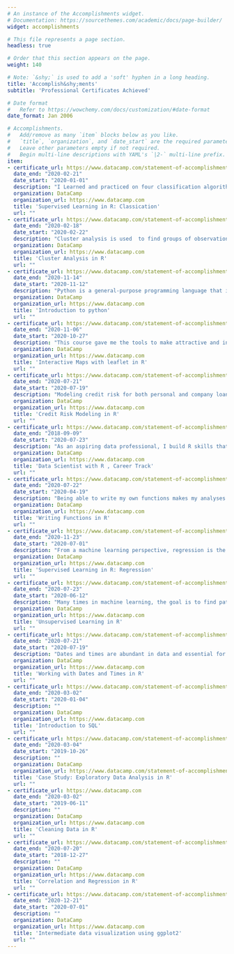 ```yaml
---
# An instance of the Accomplishments widget.
# Documentation: https://sourcethemes.com/academic/docs/page-builder/
widget: accomplishments

# This file represents a page section.
headless: true

# Order that this section appears on the page.
weight: 140

# Note: `&shy;` is used to add a 'soft' hyphen in a long heading.
title: 'Accomplish&shy;ments'
subtitle: 'Professional Certificates Achieved'

# Date format
#   Refer to https://wowchemy.com/docs/customization/#date-format
date_format: Jan 2006

# Accomplishments.
#   Add/remove as many `item` blocks below as you like.
#   `title`, `organization`, and `date_start` are the required parameters.
#   Leave other parameters empty if not required.
#   Begin multi-line descriptions with YAML's `|2-` multi-line prefix.
item:
- certificate_url: https://www.datacamp.com/statement-of-accomplishment/course/3adc7e3d57d6684f5d42b422136db4a127b74d71
  date_end: "2020-02-21"
  date_start: "2020-01-01"
  description: "I Learned and practiced on four classification algorithm and how they approach a task. **k-Nearest Neighbors (kNN)** literally learns by example, I applied it to *self-driving vehicle road sign recognition*. **Naive Bayes** uses principles from the field of stats to make predictions, I applied it in *suggestions of iphone like destinations*. **Logistic regression** involves fitting a curve to numeric data to make predictions about binary events, I applied in a *fundraising data*. **Classification trees** use flowchart-like structures to make decisions, I applied it in the *Lending Club data to simulate scenarios*."
  organization: DataCamp
  organization_url: https://www.datacamp.com
  title: 'Supervised Learning in R: Classication'
  url: ""
- certificate_url: https://www.datacamp.com/statement-of-accomplishment/course/5a89ed5d5fc6b51aa43e93fd096e8e5c88cf831b
  date_end: "2020-02-18"
  date_start: "2020-02-22"
  description: "Cluster analysis is used  to find groups of observations (clusters) that share similar characteristics. These similarities can inform all kinds of business decisions;  for example, in marketing, it is used to identify distinct groups of customers for which advertisements can be tailored. In this course, I learned about two commonly used clustering methods - **hierarchical clustering** and **k-means** clustering. I build a strong intuition for how they work and how to interpret their results. I developed this intuition by exploring three different data sets:* soccer player positions, wholesale customer spending data, and longitudinal occupational wage data.*"
  organization: DataCamp
  organization_url: https://www.datacamp.com
  title: 'Cluster Analysis in R'
  url: ""
- certificate_url: https://www.datacamp.com/statement-of-accomplishment/course/3abe7dae94f57fa336b3a0a13cff08f15a44cec6
  date_end: "2020-11-14"
  date_start: "2020-11-12"
  description: "Python is a general-purpose programming language that is becoming ever more popular for data science. Apart from me knowing R I strengthened my base in python by learning, data types; how to store, access, and manipulate data in list; functions and packages, and Numpy. **The syntax is the same as R and SQL**"
  organization: DataCamp
  organization_url: https://www.datacamp.com
  title: 'Introduction to python'
  url: ""
- certificate_url: https://www.datacamp.com/statement-of-accomplishment/course/d0fc8b0b4aee19a3a66db7fef814f6013b96c829
  date_end: "2020-11-06"
  date_start: "2020-10-27"
  description: "This course gave me the tools to make attractive and interactive web maps using spatial data and the tidyverse. I created maps using the **IPEDS dataset, which contains data on U.S. colleges and universities.** I mainly practiced on how to customize maps using labels, popups, and custom markers, and add layers to enhance interactivity. I am able to create and customize my own interactive web map to reveal patterns from data. "
  organization: DataCamp
  organization_url: https://www.datacamp.com
  title: 'Interactive Maps with leaflet in R'
  url: ""
- certificate_url: https://www.datacamp.com/statement-of-accomplishment/course/e8083ef2563c93f67303ebbb123856e81582d24b
  date_end: "2020-07-21"
  date_start: "2020-07-19"
  description: "Modeling credit risk for both personal and company loans is of major importance for financial institutions. The probability that a debtor will default is a key component in getting to a measure for credit risk. This course was very hands on with real life credit data where I modeled credit risk by using **logistic regression and decision trees** in R."
  organization: DataCamp
  organization_url: https://www.datacamp.com
  title: 'Credit Risk Modeling in R'
  url: ""
- certificate_url: https://www.datacamp.com/statement-of-accomplishment/track/ba44cdb0cb2a923e61087f142db74377b9ea1db6
  date_end: "2018-09-09"
  date_start: "2020-07-23"
  description: "As an aspiring data professional, I build R skills that I were necessary to succeed as a data scientist. I learned how to import, clean, manipulate, and visualize data. Through interactive exercises, I got hands on with world data sets to understand **statistical and machine learning techniques**. This is where I began my journey to becoming a confident data scientist. I consider it a Master degree in data science because it took me an average of 2 years to complete."
  organization: DataCamp
  organization_url: https://www.datacamp.com
  title: 'Data Scientist with R , Career Track'
  url: ""
- certificate_url: https://www.datacamp.com/statement-of-accomplishment/course/cc45600af13c3467d3207a4b47e60276a7754fe7
  date_end: "2020-07-22"
  date_start: "2020-04-19"
  description: "Being able to write my own functions makes my analyses more readable, with fewer errors, and more reusable from project to project. learning this skill increased my productivity more than any other skill! The real world data sets I used in course are **Wyoming tourism, stock price/earnings ratios, and grain yields**."
  organization: DataCamp
  organization_url: https://www.datacamp.com
  title: 'Writing Functions in R'
  url: ""
- certificate_url: https://www.datacamp.com/statement-of-accomplishment/course/479b6fc11ab46d526f2301aad944b28857d35461
  date_end: "2020-11-23"
  date_start: "2020-07-01"
  description: "From a machine learning perspective, regression is the task of predicting numerical outcomes from various inputs. In this course, I mainly learn about different regression models, how to train these models in R, how to evaluate the models trained and use them to make predictions."
  organization: DataCamp
  organization_url: https://www.datacamp.com
  title: 'Supervised Learning in R: Regression'
  url: ""
- certificate_url: https://www.datacamp.com/statement-of-accomplishment/course/d687a0d98520807ab8032504bd733fc287490689
  date_end: "2020-07-23"
  date_start: "2020-06-12"
  description: "Many times in machine learning, the goal is to find patterns in data without trying to make predictions. This is called unsupervised learning. One common use case of unsupervised learning is grouping consumers based on demographics and purchasing history to deploy targeted marketing campaigns. Another example is wanting to describe the unmeasured factors that most influence crime differences between cities. I learned **clustering (K-means algorithm, hierarchical clustering, and PCA) and dimensionality reduction** from a machine learning perspective. "
  organization: DataCamp
  organization_url: https://www.datacamp.com
  title: 'Unsupervised Learning in R'
  url: ""
- certificate_url: https://www.datacamp.com/statement-of-accomplishment/course/370f9ef763b39a708631d447364ca16b94fa24fd
  date_end: "2020-07-21"
  date_start: "2020-07-19"
  description: "Dates and times are abundant in data and essential for answering questions that start with when, how long, or how often. I learned the essential of parsing, manipulating, and computing with dates and time in R. Practiced with the monarchs of Britain data set which was about how long they ruled."
  organization: DataCamp
  organization_url: https://www.datacamp.com
  title: 'Working with Dates and Times in R'
  url: ""
- certificate_url: https://www.datacamp.com/statement-of-accomplishment/course/88518b6bc31121f212ac3503ca7387ffa714a51f
  date_end: "2020-03-02"
  date_start: "2020-01-04"
  description: ""
  organization: DataCamp
  organization_url: https://www.datacamp.com
  title: 'Introduction to SQL'
  url: ""
- certificate_url: https://www.datacamp.com/statement-of-accomplishment/course/b15a10702875d92f7e4dbeea60340b2bc8690a2d
  date_end: "2020-03-04"
  date_start: "2019-10-26"
  description: ""
  organization: DataCamp
  organization_url: https://www.datacamp.com/statement-of-accomplishment/course/283575aef9e9699ce9e01056519637508ecf7c4d
  title: 'Case Study: Exploratory Data Analysis in R'
  url: ""
- certificate_url: https://www.datacamp.com
  date_end: "2020-03-02"
  date_start: "2019-06-11"
  description: ""
  organization: DataCamp
  organization_url: https://www.datacamp.com
  title: 'Cleaning Data in R'
  url: ""
- certificate_url: https://www.datacamp.com/statement-of-accomplishment/course/f91708b260ecb215a95bae5d943854e818d75ce8
  date_end: "2020-07-20"
  date_start: "2018-12-27"
  description: ""
  organization: DataCamp
  organization_url: https://www.datacamp.com
  title: 'Correlation and Regression in R'
  url: ""
- certificate_url: https://www.datacamp.com/statement-of-accomplishment/course/8aaef69d73e43b1a82b069d2b9086c1f81b1d356
  date_end: "2020-12-21"
  date_start: "2020-07-01"
  description: ""
  organization: DataCamp
  organization_url: https://www.datacamp.com
  title: 'Intermediate data visualization using ggplot2'
  url: ""
---
```

